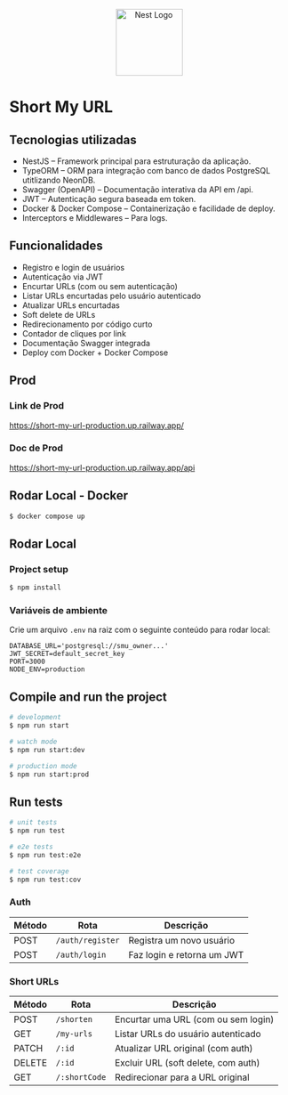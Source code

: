 <p align="center">
  <a href="http://nestjs.com/" target="blank"><img src="https://nestjs.com/img/logo-small.svg" width="120" alt="Nest Logo" /></a>
</p>

[circleci-image]: https://img.shields.io/circleci/build/github/nestjs/nest/master?token=abc123def456
[circleci-url]: https://circleci.com/gh/nestjs/nest

# Short My URL

## Tecnologias utilizadas
 - NestJS – Framework principal para estruturação da aplicação.
 - TypeORM – ORM para integração com banco de dados PostgreSQL utitlizando NeonDB.
 - Swagger (OpenAPI) – Documentação interativa da API em /api.
 - JWT – Autenticação segura baseada em token.
 - Docker & Docker Compose – Containerização e facilidade de deploy.
 - Interceptors e Middlewares – Para logs.

## Funcionalidades

- Registro e login de usuários
- Autenticação via JWT
- Encurtar URLs (com ou sem autenticação)
- Listar URLs encurtadas pelo usuário autenticado
- Atualizar URLs encurtadas
- Soft delete de URLs
- Redirecionamento por código curto
- Contador de cliques por link
- Documentação Swagger integrada
- Deploy com Docker + Docker Compose

## Prod

### Link de Prod
https://short-my-url-production.up.railway.app/

### Doc de Prod
https://short-my-url-production.up.railway.app/api

## Rodar Local - Docker
```bash
$ docker compose up
```
## Rodar Local

### Project setup

```bash
$ npm install
```

### Variáveis de ambiente

Crie um arquivo `.env` na raiz com o seguinte conteúdo para rodar local:

```env
DATABASE_URL='postgresql://smu_owner...'
JWT_SECRET=default_secret_key
PORT=3000
NODE_ENV=production
```

## Compile and run the project

```bash
# development
$ npm run start

# watch mode
$ npm run start:dev

# production mode
$ npm run start:prod
```

## Run tests

```bash
# unit tests
$ npm run test

# e2e tests
$ npm run test:e2e

# test coverage
$ npm run test:cov
```

### Auth

| Método | Rota           | Descrição                   |
|--------|----------------|-----------------------------|
| POST   | `/auth/register` | Registra um novo usuário     |
| POST   | `/auth/login`    | Faz login e retorna um JWT  |

### Short URLs

| Método | Rota              | Descrição                                           |
|--------|-------------------|-----------------------------------------------------|
| POST   | `/shorten`        | Encurtar uma URL (com ou sem login)                |
| GET    | `/my-urls`        | Listar URLs do usuário autenticado                 |
| PATCH  | `/:id`            | Atualizar URL original (com auth)                  |
| DELETE | `/:id`            | Excluir URL (soft delete, com auth)                |
| GET    | `/:shortCode`     | Redirecionar para a URL original                   |